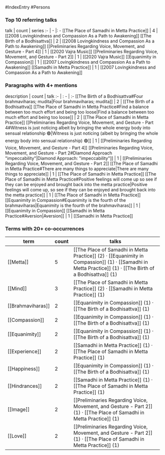 #IndexEntry #Persons

### Top 10 referring talks
talk | count | series
:- | - |: -
[[The Place of Samadhi in Metta Practice]] | 4 | [[2008 Lovingkindness and Compassion As a Path to Awakening]]
[[The Birth of a Bodhisattva]] | 2 | [[2008 Lovingkindness and Compassion As a Path to Awakening]]
[[Preliminaries Regarding Voice, Movement, and Gesture - Part 4]] | 1 | [[2020 Vajra Music]]
[[Preliminaries Regarding Voice, Movement, and Gesture - Part 2]] | 1 | [[2020 Vajra Music]]
[[Equanimity in Compassion]] | 1 | [[2007 Lovingkindness and Compassion As a Path to Awakening]]
[[Samadhi in Metta Practice]] | 1 | [[2007 Lovingkindness and Compassion As a Path to Awakening]]

### Paragraphs with 4+ mentions
description | count | talk
:- | : - | :-
[[The Birth of a Bodhisattva#Four brahmaviharas; mudita\|Four brahmaviharas; mudita]] | 2 | [[The Birth of a Bodhisattva]]
[[The Place of Samadhi in Metta Practice#Find a balance between too much effort and being too loose\|Find a balance between too much effort and being too loose]] | 2 | [[The Place of Samadhi in Metta Practice]]
[[Preliminaries Regarding Voice, Movement, and Gesture - Part 4#Witness is just noticing albeit by bringing the whole energy body into sensual relationship 🟢\|Witness is just noticing (albeit by bringing the whole energy body into sensual relationship) 🟢]] | 1 | [[Preliminaries Regarding Voice, Movement, and Gesture - Part 4]]
[[Preliminaries Regarding Voice, Movement, and Gesture - Part 2#Diamond Approach "impeccability"\|Diamond Approach: "impeccability"]] | 1 | [[Preliminaries Regarding Voice, Movement, and Gesture - Part 2]]
[[The Place of Samadhi in Metta Practice#There are many things to appreciate\|There are many things to appreciate]] | 1 | [[The Place of Samadhi in Metta Practice]]
[[The Place of Samadhi in Metta Practice#Positive feelings will come up so see if they can be enjoyed and brought back into the metta practice\|Positive feelings will come up, so see if they can be enjoyed and brought back into the metta practice]] | 1 | [[The Place of Samadhi in Metta Practice]]
[[Equanimity in Compassion#Equanimity is the fourth of the brahmaviharas\|Equanimity is the fourth of the brahmaviharas]] | 1 | [[Equanimity in Compassion]]
[[Samadhi in Metta Practice#Aversion\|Aversion]] | 1 | [[Samadhi in Metta Practice]]

### Terms with 20+ co-occurrences
term | count | talks
-|-|-
[[Metta]] | 5 | <span class="counts">[[The Place of Samadhi in Metta Practice]] (2) · [[Equanimity in Compassion]] (1) · [[Samadhi in Metta Practice]] (1) · [[The Birth of a Bodhisattva]] (1)</span> 
[[Mind]] | 3 | <span class="counts">[[The Place of Samadhi in Metta Practice]] (2) · [[Samadhi in Metta Practice]] (1)</span> 
[[Brahmaviharas]] | 2 | <span class="counts">[[Equanimity in Compassion]] (1) · [[The Birth of a Bodhisattva]] (1)</span> 
[[Compassion]] | 2 | <span class="counts">[[Equanimity in Compassion]] (1) · [[The Birth of a Bodhisattva]] (1)</span> 
[[Equanimity]] | 2 | <span class="counts">[[Equanimity in Compassion]] (1) · [[The Birth of a Bodhisattva]] (1)</span> 
[[Experience]] | 2 | <span class="counts">[[Samadhi in Metta Practice]] (1) · [[The Place of Samadhi in Metta Practice]] (1)</span> 
[[Happiness]] | 2 | <span class="counts">[[Equanimity in Compassion]] (1) · [[The Birth of a Bodhisattva]] (1)</span> 
[[Hindrances]] | 2 | <span class="counts">[[Samadhi in Metta Practice]] (1) · [[The Place of Samadhi in Metta Practice]] (1)</span> 
[[Image]] | 2 | <span class="counts">[[Preliminaries Regarding Voice, Movement, and Gesture - Part 2]] (1) · [[The Place of Samadhi in Metta Practice]] (1)</span> 
[[Love]] | 2 | <span class="counts">[[Preliminaries Regarding Voice, Movement, and Gesture - Part 2]] (1) · [[The Place of Samadhi in Metta Practice]] (1)</span> 

